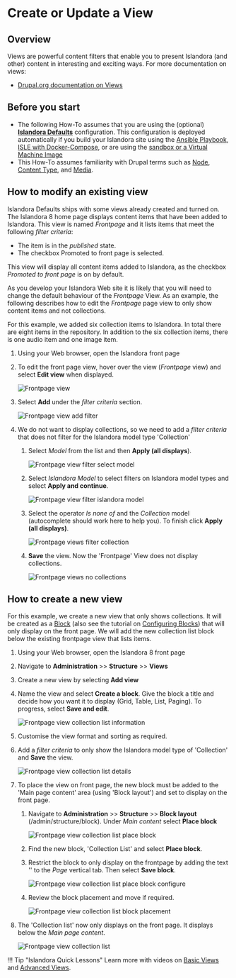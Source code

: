 # Create or Update a View

## Overview

Views are powerful content filters that enable you to present Islandora (and other) content in interesting and exciting ways. For more documentation on views:

- [Drupal.org documentation on Views](https://www.drupal.org/docs/8/core/modules/views)


## Before you start

- The following How-To assumes that you are using the (optional) **[Islandora Defaults](https://github.com/Islandora/islandora_defaults)** configuration. This configuration is deployed automatically if you build your Islandora site using the [Ansible Playbook](/documentation/installation/playbook), [ISLE with Docker-Compose](/documentation/installation/docker-compose), or are using the [sandbox or a Virtual Machine Image](https://sandbox.islandora.ca/)
- This How-To assumes familiarity with Drupal terms such as [Node](https://www.drupal.org/docs/7/nodes-content-types-and-fields/about-nodes), [Content Type](https://www.drupal.org/docs/7/nodes-content-types-and-fields/working-with-content-types-and-fields-drupal-7-and-later), and [Media](https://www.drupal.org/docs/8/core/modules/media).

## How to modify an existing view

Islandora Defaults ships with some views already created and turned on. The Islandora 8 home page displays content items that have been added to Islandora. This view is named _Frontpage_ and it lists items that meet the following _filter criteria_: 

- The item is in the _published_ state.
- The checkbox Promoted to front page is selected. 

This view will display all content items added to Islandora, as the checkbox _Promoted to front page_ is on by default. 

As you develop your Islandora Web site it is likely that you will need to change the default behaviour of the _Frontpage_ View. As an example, the following describes how to edit the _Frontpage_ page view to only show content items and not collections.

For this example, we added six collection items to Islandora. In total there are eight items in the repository. In addition to the six collection items, there is one audio item and one image item.

1. Using your Web browser, open the Islandora front page 
2. To edit the front page view, hover over the view (_Frontpage_ view) and select **Edit view** when displayed.
    
    ![Frontpage view](../assets/frontpage_view_all_eight.png)
3. Select **Add** under the _filter criteria_ section.
    
    ![Frontpage view add filter](../assets/frontpage_view_add_filter.png)
4. We do not want to display collections, so we need to add a _filter criteria_ that does not filter for the Islandora model type 'Collection'
    1. Select _Model_ from the list and then **Apply (all displays**).
        
        ![Frontpage view filter select model](../assets/frontpage_view_add_filter_select_model.png)
    2. Select _Islandora Model_ to select filters on Islandora model types and select **Apply and continue**.
        
        ![Frontpage view filter islandora model](../assets/frontpage_view_add_filter_select_model_islandora.png)
    3. Select the operator _Is none of_ and the _Collection_ model (autocomplete should work here to help you). To finish click **Apply (all displays)**.
        
        ![Frontpage views filter collection](../assets/frontpage_view_add_filter_collection.png)
    4. **Save** the view. Now the 'Frontpage' View does not display collections.
        
        ![Frontpage views no collections](../assets/frontpage_view_no_collections.png)
    
## How to create a new view
    
For this example, we create a new view that only shows collections. It will be created as a [Block](https://www.drupal.org/docs/core-modules-and-themes/core-modules/block-module/managing-blocks) (also see the tutorial on [Configuring Blocks](../tutorials/blocks.md)) that will only display on the front page. We will add the new collection list block below the existing frontpage view that lists items.

1.	Using your Web browser, open the Islandora 8 front page 
2.	Navigate to **Administration** >> **Structure** >> **Views**
3.	Create a new view by selecting **Add view**
4.	Name the view and select **Create a block**. Give the block a title and decide how you want it to display (Grid, Table, List, Paging). To progress, select **Save and edit**.
    
    ![Frontpage view collection list information](../assets/frontpage_view_collection_list_info.png)
5.	Customise the view format and sorting as required.
6.	Add a _filter criteria_ to only show the Islandora model type of 'Collection' and **Save** the view.

    ![Frontpage view collection list details](../assets/frontpage_view_collection_list_details.png)
7.	To place the view on front page, the new block must be added to the 'Main page content' area (using 'Block layout') and set to display on the front page.
    1. Navigate to **Administration** >> **Structure** >> **Block layout** (/admin/structure/block). Under _Main content_ select **Place block**

        ![Frontpage view collection list place block](../assets/frontpage_view_collection_list_place_block.png)
    2.	Find the new block, 'Collection List' and select **Place block**.
    3.	Restrict the block to only display on the frontpage by adding the text '<front>' to the _Page_ vertical tab. Then select **Save block**.
    
        ![Frontpage view collection list place block configure](../assets/frontpage_view_collection_list_place_block_configure.png)
    4.	Review the block placement and move if required.
    
        ![Frontpage view collection list block placement](../assets/frontpage_view_collection_list_block_placement.png)
8. The 'Collection list' now only displays on the front page. It displays below the _Main page content_.
    
    ![Frontpage view collection list](../assets/frontpage_view_collection_list.png)

!!! Tip "Islandora Quick Lessons"
    Learn more with videos on [Basic Views](https://youtu.be/Ge14g8nBUBQ) and [Advanced Views](https://youtu.be/inPRZeQGnKI).
